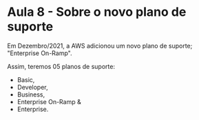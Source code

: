 # Aula 8 - Sobre o novo plano de suporte 

Em Dezembro/2021, a AWS adicionou um novo plano de suporte; "Enterprise On-Ramp".

Assim, teremos 05 planos de suporte: 
- Basic, 
- Developer, 
- Business, 
- Enterprise On-Ramp & 
- Enterprise.